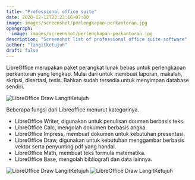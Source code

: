 ```yaml
---
title: "Professional office suite"
date: 2020-12-12T23:23:16+07:00
image: images/screenshot/perlengkapan-perkantoran.jpg
opengraph:
  image: images/screenshot/perlengkapan-perkantoran.jpg
description: "Screenshot list of professional office suite software"
author: "langitketujuh"
draft: false
---
```


LibreOffice merupakan paket perangkat lunak bebas untuk perlengkapan perkantoran yang lengkap. Mulai dari untuk membuat laporan, makalah, skripsi, disertasi, tesis. Bahkan sudah tersedia untuk menyimpan database sendiri.

![LibreOffice Draw LangitKetujuh](/images/screenshot/libreoffice-langitketujuh-id-1.webp)

Beberapa fungsi dari Libreoffice menurut kategorinya.

- LibreOffice Writer, digunakan untuk penulisan doumen berbasis teks.
- LibreOffice Calc, mengolah dokumen berbasis angka.
- LibreOffice Impress, membuat dokumen untuk kebutuhan presentasi.
- LibreOffice Draw, digunakan untuk kebutuhan menggambar berbasis vektor serta penyunting pdf yang handal.
- LibreOffice Math, membuat teks formula matematika.
- LibreOffice Base, mengolah bibliografi dan data lainnya.

![LibreOffice Draw LangitKetujuh](/images/screenshot/libreoffice-langitketujuh-id-2.webp)
![LibreOffice Draw LangitKetujuh](/images/screenshot/libreoffice-langitketujuh-id-3.webp)
